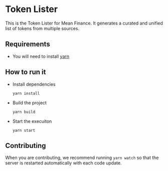 # Token Lister

This is the Token Lister for Mean Finance. It generates a curated and unified list of tokens from multiple sources.

## Requirements

- You will need to install [yarn](https://classic.yarnpkg.com/en/docs/install/)

## How to run it

- Install dependencies

  `yarn install`

- Build the project

  `yarn build`

- Start the execuiton

  `yarn start`

## Contributing

When you are contributing, we recommend running `yarn watch` so that the server is restarted automatically with each code update.
